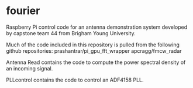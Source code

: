 # fourier
Raspberry Pi control code for an antenna demonstration system developed by capstone team 44 from Brigham Young University.

Much of the code included in this repository is pulled from the following github repositories:
prashantrar/pi_gpu_fft_wrapper
apcragg/fmcw_radar

Antenna Read contains the code to compute the power spectral density of an incoming signal.

PLLcontrol contains the code to control an ADF4158 PLL.
